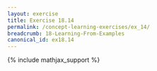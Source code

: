 ```yaml
---
layout: exercise
title: Exercise 18.14
permalink: /concept-learning-exercises/ex_14/
breadcrumb: 18-Learning-From-Examples
canonical_id: ex18.14
---
```


{% include mathjax_support %}
